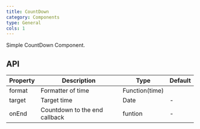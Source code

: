 ```yaml
---
title: CountDown
category: Components
type: General
cols: 1
---
```


Simple CountDown Component.

## API

| Property | Description | Type | Default |
|----------|------------------------------------------|-------------|-------|
| format | Formatter of time | Function(time) |  |
| target | Target time | Date | - |
| onEnd |  Countdown to the end callback | funtion | -|
